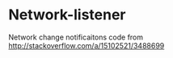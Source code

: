 Network-listener
================

Network change notificaitons code from http://stackoverflow.com/a/15102521/3488699
